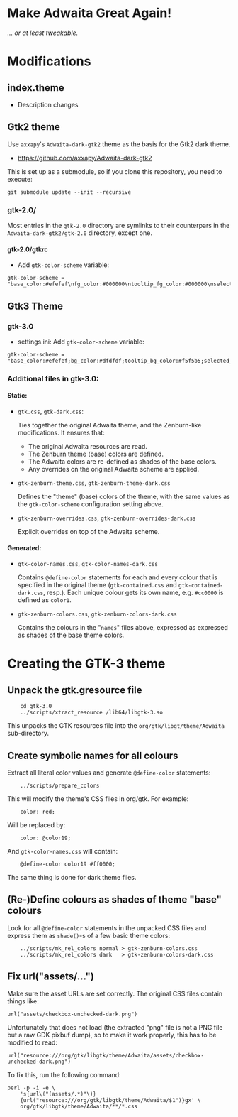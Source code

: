 # Make Adwaita Great Again!

_... or at least tweakable._

# Modifications

## index.theme

* Description changes

## Gtk2 theme

Use `axxapy`'s `Adwaita-dark-gtk2` theme as the basis for the Gtk2 dark theme.

  * https://github.com/axxapy/Adwaita-dark-gtk2

This is set up as a submodule, so if you clone this repository, you need to execute: 

```
git submodule update --init --recursive
```

### gtk-2.0/

Most entries in the `gtk-2.0` directory are symlinks to their counterpars in
the `Adwaita-dark-gtk2/gtk-2.0` directory, except one.

#### gtk-2.0/gtkrc

* Add `gtk-color-scheme` variable:

```
gtk-color-scheme = "base_color:#efefef\nfg_color:#000000\ntooltip_fg_color:#000000\nselected_bg_color:#688060\nselected_fg_color:#ffffff\ntext_color:#000000\nbg_color:#dfdfdf\ninsensitive_bg_color:#F4F4F2\ntooltip_bg_color:#f5f5b5"
```

## Gtk3 Theme

### gtk-3.0

* settings.ini: Add `gtk-color-scheme` variable:

```
gtk-color-scheme = "base_color:#efefef;bg_color:#dfdfdf;tooltip_bg_color:#f5f5b5;selected_bg_color:#688060;text_color:#000000;fg_color:#000000;tooltip_fg_color:#000000;selected_fg_color:#ffffff;"
```

### Additional files in gtk-3.0:

#### Static:

  * `gtk.css`, `gtk-dark.css`:
  
    Ties together the original Adwaita theme, and the Zenburn-like modifications.  It ensures that:

    * The original Adwaita resources are read.
    * The Zenburn theme (base) colors are defined.
    * The Adwaita colors are re-defined as shades of the base colors.
    * Any overrides on the original Adwaita scheme are applied.

  * `gtk-zenburn-theme.css`, `gtk-zenburn-theme-dark.css`

    Defines the "theme" (base) colors of the theme, with the same values as the `gtk-color-scheme` configuration setting above.

  * `gtk-zenburn-overrides.css`, `gtk-zenburn-overrides-dark.css`

    Explicit overrides on top of the Adwaita scheme.

#### Generated:

  * `gtk-color-names.css`, `gtk-color-names-dark.css`

    Contains `@define-color` statements for each and every colour that is specified in the original theme (`gtk-contained.css` and `gtk-contained-dark.css`, resp.). Each unique colour gets its own name, e.g. `#cc0000` is defined as `color1`.

  * `gtk-zenburn-colors.css`, `gtk-zenburn-colors-dark.css`

    Contains the colours in the "`names`" files above, expressed as expressed as shades of the base theme colors.

# Creating the GTK-3 theme

## Unpack the gtk.gresource file

        cd gtk-3.0
        ../scripts/xtract_resource /lib64/libgtk-3.so

This unpacks the GTK resources file into the `org/gtk/libgt/theme/Adwaita`
sub-directory.

## Create symbolic names for all colours

Extract all literal color values and generate `@define-color` statements:

        ../scripts/prepare_colors

This will modify the theme's CSS files in org/gtk. For example:

        color: red;

Will be replaced by:

        color: @color19;

And `gtk-color-names.css` will contain:

        @define-color color19 #ff0000;

The same thing is done for dark theme files.

## (Re-)Define colours as shades of theme "base" colours

Look for all `@define-color` statements in the unpacked CSS files and express them as `shade()`-s of a few basic theme colors:

        ../scripts/mk_rel_colors normal > gtk-zenburn-colors.css
        ../scripts/mk_rel_colors dark   > gtk-zenburn-colors-dark.css

## Fix url("assets/...")

Make sure the asset URLs are set correctly. The original CSS files contain things like:

```
url("assets/checkbox-unchecked-dark.png")
```

Unfortunately that does not load (the extracted "png" file is not a PNG file but a raw GDK pixbuf dump), so to make it work properly, this has to be modified to read:

```
url("resource:///org/gtk/libgtk/theme/Adwaita/assets/checkbox-unchecked-dark.png")
```

To fix this, run the following command:

```
perl -p -i -e \
    's{url\("(assets/.*)"\)}
    {url("resource:///org/gtk/libgtk/theme/Adwaita/$1")}gx' \
    org/gtk/libgtk/theme/Adwaita/**/*.css
```
